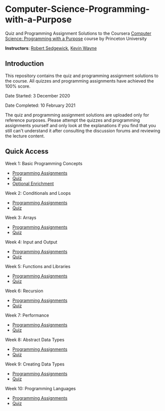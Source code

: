 # Computer-Science-Programming-with-a-Purpose
Quiz and Programming Assignment Solutions to the Coursera [Computer Science: Programming with a Purpose](https://www.coursera.org/learn/cs-programming-java) course by Princeton University

**Instructors**: [Robert Sedgewick](https://www.coursera.org/instructor/~250165), [Kevin Wayne](https://www.coursera.org/instructor/~246867)

## Introduction
This repository contains the quiz and programming assignment solutions to the course. All quizzes and programming assignments have achieved the 100% score.

Date Started: 3 December 2020

Date Completed: 10 February 2021

The quiz and programming assignment solutions are uploaded only for reference purposes. Please attempt the quizzes and programming assignments yourself and only look at the explanations if you find that you still can't understand it after consulting the discussion forums and reviewing the lecture content.

## Quick Access
Week 1: Basic Programming Concepts
* [Programming Assignments](https://github.com/liuhh02/Computer-Science-Programming-with-a-Purpose/tree/main/Week%201)
* [Quiz](https://github.com/liuhh02/Computer-Science-Programming-with-a-Purpose/blob/main/Week%201/Quiz%201%20-%20Basic%20Programming%20Concepts.png)
* [Optional Enrichment](https://github.com/liuhh02/Computer-Science-Programming-with-a-Purpose/tree/main/Week%201/Optional%20Enrichment)

Week 2: Conditionals and Loops
* [Programming Assignments](https://github.com/liuhh02/Computer-Science-Programming-with-a-Purpose/tree/main/Week%202)
* [Quiz](https://github.com/liuhh02/Computer-Science-Programming-with-a-Purpose/blob/main/Week%202/Quiz%202%20-%20Conditionals%20and%20Loops.png)

Week 3: Arrays
* [Programming Assignments](https://github.com/liuhh02/Computer-Science-Programming-with-a-Purpose/tree/main/Week%203)
* [Quiz](https://github.com/liuhh02/Computer-Science-Programming-with-a-Purpose/blob/main/Week%203/Quiz%203%20-%20Arrays.png)

Week 4: Input and Output
* [Programming Assignments](https://github.com/liuhh02/Computer-Science-Programming-with-a-Purpose/tree/main/Week%204)
* [Quiz](https://github.com/liuhh02/Computer-Science-Programming-with-a-Purpose/blob/main/Week%204/Quiz%204%20-%20Input%20and%20Output.png)

Week 5: Functions and Libraries
* [Programming Assignments](https://github.com/liuhh02/Computer-Science-Programming-with-a-Purpose/tree/main/Week%205)
* [Quiz](https://github.com/liuhh02/Computer-Science-Programming-with-a-Purpose/blob/main/Week%205/Quiz%205%20-%20Functions%20and%20Libraries.png)

Week 6: Recursion
* [Programming Assignments](https://github.com/liuhh02/Computer-Science-Programming-with-a-Purpose/tree/main/Week%206)
* [Quiz](https://github.com/liuhh02/Computer-Science-Programming-with-a-Purpose/blob/main/Week%206/Quiz%206%20-%20Recursion.png)

Week 7: Performance
* [Programming Assignments](https://github.com/liuhh02/Computer-Science-Programming-with-a-Purpose/tree/main/Week%207)
* [Quiz](https://github.com/liuhh02/Computer-Science-Programming-with-a-Purpose/blob/main/Week%207/Quiz%207%20-%20Performance.png)

Week 8: Abstract Data Types
* [Programming Assignments](https://github.com/liuhh02/Computer-Science-Programming-with-a-Purpose/tree/main/Week%208)
* [Quiz](https://github.com/liuhh02/Computer-Science-Programming-with-a-Purpose/blob/main/Week%208/Quiz%208%20-%20Abstract%20Data%20Types.png)

Week 9: Creating Data Types
* [Programming Assignments](https://github.com/liuhh02/Computer-Science-Programming-with-a-Purpose/tree/main/Week%209)
* [Quiz](https://github.com/liuhh02/Computer-Science-Programming-with-a-Purpose/blob/main/Week%209/Quiz%209%20-%20Creating%20Data%20Types.png)

Week 10: Programming Languages
* [Programming Assignments](https://github.com/liuhh02/Computer-Science-Programming-with-a-Purpose/tree/main/Week%2010)
* [Quiz](https://github.com/liuhh02/Computer-Science-Programming-with-a-Purpose/blob/main/Week%2010/Quiz%2010%20-%20Programming%20Languages.png)

